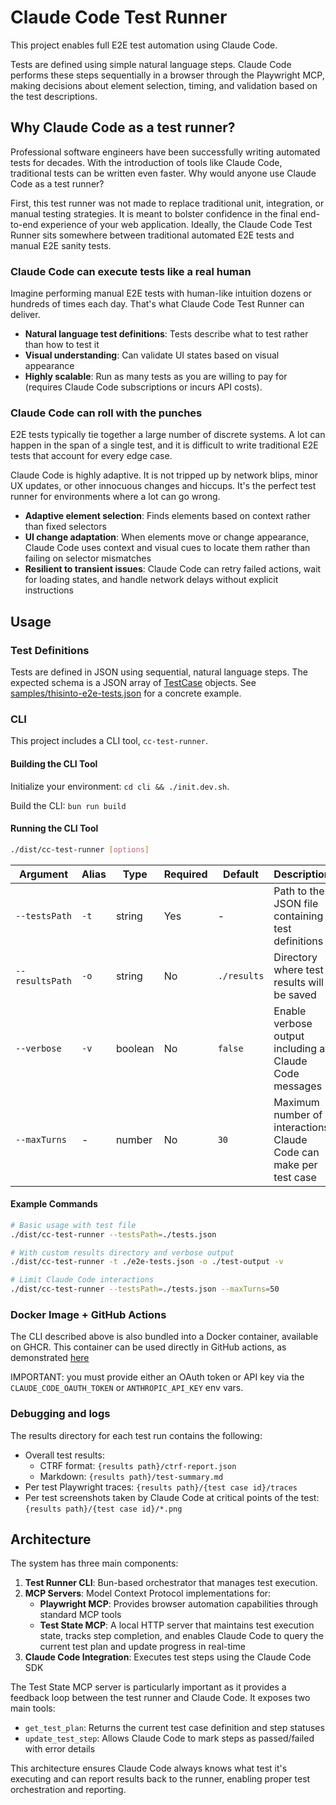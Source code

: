 # Claude Code Test Runner

This project enables full E2E test automation using Claude Code.

Tests are defined using simple natural language steps.
Claude Code performs these steps sequentially in a browser through the Playwright MCP,
making decisions about element selection, timing,
and validation based on the test descriptions.

## Why Claude Code as a test runner?

Professional software engineers have been successfully writing automated tests for decades.
With the introduction of tools like Claude Code, traditional tests can be written even faster.
Why would anyone use Claude Code as a test runner?

First, this test runner was not made to replace traditional unit, integration, or manual testing strategies.
It is meant to bolster confidence in the final end-to-end experience of your web application.
Ideally, the Claude Code Test Runner sits somewhere between traditional automated E2E tests
and manual E2E sanity tests.

### Claude Code can execute tests like a real human

Imagine performing manual E2E tests with human-like intuition dozens or hundreds of times each day. That's what Claude Code Test Runner can deliver.

- **Natural language test definitions**: Tests describe what to test rather than how to test it
- **Visual understanding**: Can validate UI states based on visual appearance
- **Highly scalable**: Run as many tests as you are willing to pay for (requires Claude Code subscriptions or incurs API costs).

### Claude Code can roll with the punches

E2E tests typically tie together a large number of discrete systems.
A lot can happen in the span of a single test,
and it is difficult to write traditional E2E tests that account for every edge case. 

Claude Code is highly adaptive. It is not tripped up by network blips, minor UX updates, 
or other innocuous changes and hiccups. It's the perfect test runner for environments
where a lot can go wrong.

- **Adaptive element selection**: Finds elements based on context rather than fixed selectors
- **UI change adaptation**: When elements move or change appearance, Claude Code uses context and visual cues to locate them rather than failing on selector mismatches
- **Resilient to transient issues**: Claude Code can retry failed actions, wait for loading states, and handle network delays without explicit instructions

## Usage

### Test Definitions

Tests are defined in JSON using sequential, natural language steps.
The expected schema is a JSON array of [TestCase](cli/src/types/test-case.ts) objects.
See [samples/thisinto-e2e-tests.json](samples/thisinto-e2e-tests.json) for a concrete example.

### CLI

This project includes a CLI tool, `cc-test-runner`.

#### Building the CLI Tool

Initialize your environment: `cd cli && ./init.dev.sh`.

Build the CLI: `bun run build`

#### Running the CLI Tool

```bash
./dist/cc-test-runner [options]
```

| Argument | Alias | Type | Required | Default | Description |
|----------|-------|------|----------|---------|-------------|
| `--testsPath` | `-t` | string | Yes | - | Path to the JSON file containing test definitions |
| `--resultsPath` | `-o` | string | No | `./results` | Directory where test results will be saved |
| `--verbose` | `-v` | boolean | No | `false` | Enable verbose output including all Claude Code messages |
| `--maxTurns` | - | number | No | `30` | Maximum number of interactions Claude Code can make per test case |

#### Example Commands

```bash
# Basic usage with test file
./dist/cc-test-runner --testsPath=./tests.json

# With custom results directory and verbose output
./dist/cc-test-runner -t ./e2e-tests.json -o ./test-output -v

# Limit Claude Code interactions
./dist/cc-test-runner --testsPath=./tests.json --maxTurns=50
```

### Docker Image + GitHub Actions

The CLI described above is also bundled into a Docker container, available on GHCR.
This container can be used directly in GitHub actions, as demonstrated [here](.github/workflows/sample-tests-action.yml)

IMPORTANT: you must provide either an OAuth token or API key via the `CLAUDE_CODE_OAUTH_TOKEN` or `ANTHROPIC_API_KEY` env vars.

### Debugging and logs

The results directory for each test run contains the following:

- Overall test results:
    - CTRF format: `{results path}/ctrf-report.json`
    - Markdown: `{results path}/test-summary.md`
- Per test Playwright traces: `{results path}/{test case id}/traces`
- Per test screenshots taken by Claude Code at critical points of the test: `{results path}/{test case id}/*.png`

## Architecture

The system has three main components:

1. **Test Runner CLI**: Bun-based orchestrator that manages test execution.
2. **MCP Servers**: Model Context Protocol implementations for:
   - **Playwright MCP**: Provides browser automation capabilities through standard MCP tools
   - **Test State MCP**: A local HTTP server that maintains test execution state, tracks step completion, and enables Claude Code to query the current test plan and update progress in real-time
3. **Claude Code Integration**: Executes test steps using the Claude Code SDK

The Test State MCP server is particularly important as it provides a feedback loop between the test runner and Claude Code. 
It exposes two main tools:
- `get_test_plan`: Returns the current test case definition and step statuses
- `update_test_step`: Allows Claude Code to mark steps as passed/failed with error details

This architecture ensures Claude Code always knows what test it's executing and can report results back to the runner, 
enabling proper test orchestration and reporting.
